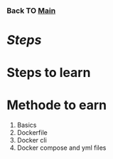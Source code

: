### Back TO [Main](/README.md)

# _Steps_

# Steps to learn

# Methode to earn
1. Basics
2. Dockerfile
3. Docker cli
4. Docker compose and yml files